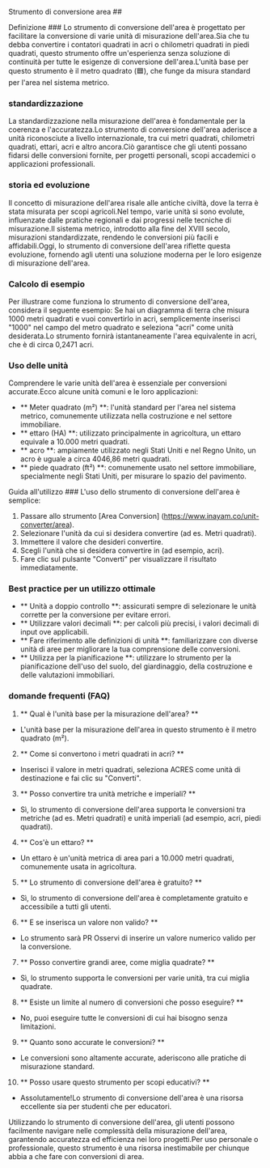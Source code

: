Strumento di conversione area ##

Definizione ###
Lo strumento di conversione dell'area è progettato per facilitare la conversione di varie unità di misurazione dell'area.Sia che tu debba convertire i contatori quadrati in acri o chilometri quadrati in piedi quadrati, questo strumento offre un'esperienza senza soluzione di continuità per tutte le esigenze di conversione dell'area.L'unità base per questo strumento è il metro quadrato (🟦), che funge da misura standard per l'area nel sistema metrico.

### standardizzazione
La standardizzazione nella misurazione dell'area è fondamentale per la coerenza e l'accuratezza.Lo strumento di conversione dell'area aderisce a unità riconosciute a livello internazionale, tra cui metri quadrati, chilometri quadrati, ettari, acri e altro ancora.Ciò garantisce che gli utenti possano fidarsi delle conversioni fornite, per progetti personali, scopi accademici o applicazioni professionali.

### storia ed evoluzione
Il concetto di misurazione dell'area risale alle antiche civiltà, dove la terra è stata misurata per scopi agricoli.Nel tempo, varie unità si sono evolute, influenzate dalle pratiche regionali e dai progressi nelle tecniche di misurazione.Il sistema metrico, introdotto alla fine del XVIII secolo, misurazioni standardizzate, rendendo le conversioni più facili e affidabili.Oggi, lo strumento di conversione dell'area riflette questa evoluzione, fornendo agli utenti una soluzione moderna per le loro esigenze di misurazione dell'area.

### Calcolo di esempio
Per illustrare come funziona lo strumento di conversione dell'area, considera il seguente esempio:
Se hai un diagramma di terra che misura 1000 metri quadrati e vuoi convertirlo in acri, semplicemente inserisci "1000" nel campo del metro quadrato e seleziona "acri" come unità desiderata.Lo strumento fornirà istantaneamente l'area equivalente in acri, che è di circa 0,2471 acri.

### Uso delle unità
Comprendere le varie unità dell'area è essenziale per conversioni accurate.Ecco alcune unità comuni e le loro applicazioni:
- ** Meter quadrato (m²) **: l'unità standard per l'area nel sistema metrico, comunemente utilizzata nella costruzione e nel settore immobiliare.
- ** ettaro (HA) **: utilizzato principalmente in agricoltura, un ettaro equivale a 10.000 metri quadrati.
- ** acro **: ampiamente utilizzato negli Stati Uniti e nel Regno Unito, un acro è uguale a circa 4046,86 metri quadrati.
- ** piede quadrato (ft²) **: comunemente usato nel settore immobiliare, specialmente negli Stati Uniti, per misurare lo spazio del pavimento.

Guida all'utilizzo ###
L'uso dello strumento di conversione dell'area è semplice:
1. Passare allo strumento [Area Conversion] (https://www.inayam.co/unit-converter/area).
2. Selezionare l'unità da cui si desidera convertire (ad es. Metri quadrati).
3. Immettere il valore che desideri convertire.
4. Scegli l'unità che si desidera convertire in (ad esempio, acri).
5. Fare clic sul pulsante "Converti" per visualizzare il risultato immediatamente.

### Best practice per un utilizzo ottimale
- ** Unità a doppio controllo **: assicurati sempre di selezionare le unità corrette per la conversione per evitare errori.
- ** Utilizzare valori decimali **: per calcoli più precisi, i valori decimali di input ove applicabili.
- ** Fare riferimento alle definizioni di unità **: familiarizzare con diverse unità di aree per migliorare la tua comprensione delle conversioni.
- ** Utilizza per la pianificazione **: utilizzare lo strumento per la pianificazione dell'uso del suolo, del giardinaggio, della costruzione e delle valutazioni immobiliari.

### domande frequenti (FAQ)

1. ** Qual è l'unità base per la misurazione dell'area? **
- L'unità base per la misurazione dell'area in questo strumento è il metro quadrato (m²).

2. ** Come si convertono i metri quadrati in acri? **
- Inserisci il valore in metri quadrati, seleziona ACRES come unità di destinazione e fai clic su "Converti".

3. ** Posso convertire tra unità metriche e imperiali? **
- Sì, lo strumento di conversione dell'area supporta le conversioni tra metriche (ad es. Metri quadrati) e unità imperiali (ad esempio, acri, piedi quadrati).

4. ** Cos'è un ettaro? **
- Un ettaro è un'unità metrica di area pari a 10.000 metri quadrati, comunemente usata in agricoltura.

5. ** Lo strumento di conversione dell'area è gratuito? **
- Sì, lo strumento di conversione dell'area è completamente gratuito e accessibile a tutti gli utenti.

6. ** E se inserisca un valore non valido? **
- Lo strumento sarà PR Osservi di inserire un valore numerico valido per la conversione.

7. ** Posso convertire grandi aree, come miglia quadrate? **
- Sì, lo strumento supporta le conversioni per varie unità, tra cui miglia quadrate.

8. ** Esiste un limite al numero di conversioni che posso eseguire? **
- No, puoi eseguire tutte le conversioni di cui hai bisogno senza limitazioni.

9. ** Quanto sono accurate le conversioni? **
- Le conversioni sono altamente accurate, aderiscono alle pratiche di misurazione standard.

10. ** Posso usare questo strumento per scopi educativi? **
- Assolutamente!Lo strumento di conversione dell'area è una risorsa eccellente sia per studenti che per educatori.

Utilizzando lo strumento di conversione dell'area, gli utenti possono facilmente navigare nelle complessità della misurazione dell'area, garantendo accuratezza ed efficienza nei loro progetti.Per uso personale o professionale, questo strumento è una risorsa inestimabile per chiunque abbia a che fare con conversioni di area.